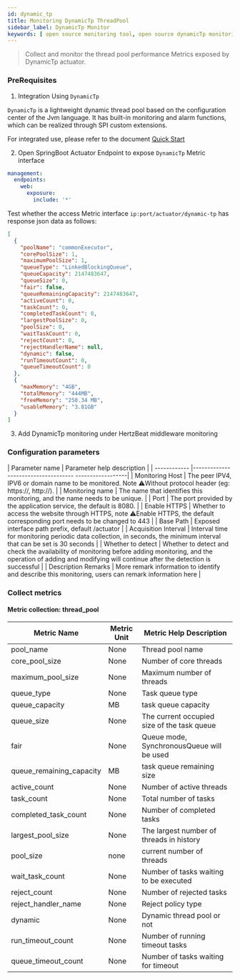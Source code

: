 ```yaml
---
id: dynamic_tp
title: Monitoring DynamicTp ThreadPool
sidebar_label: DynamicTp Monitor
keywords: [ open source monitoring tool, open source dynamicTp monitoring tool, monitoring DynamicTp metrics ]
---
```


> Collect and monitor the thread pool performance Metrics exposed by DynamicTp actuator.

### PreRequisites

1. Integration Using `DynamicTp`

`DynamicTp` is a lightweight dynamic thread pool based on the configuration center of the Jvm language. It has built-in monitoring and alarm functions, which can be realized through SPI custom
extensions.

For integrated use, please refer to the document [Quick Start](https://dynamictp.cn/guide/use/quick-start.html)

2. Open SpringBoot Actuator Endpoint to expose `DynamicTp` Metric interface

```yaml
management:
  endpoints:
    web:
      exposure:
        include: '*'
```

Test whether the access Metric interface `ip:port/actuator/dynamic-tp` has response json data as follows:

```json
[
  {
    "poolName": "commonExecutor",
    "corePoolSize": 1,
    "maximumPoolSize": 1,
    "queueType": "LinkedBlockingQueue",
    "queueCapacity": 2147483647,
    "queueSize": 0,
    "fair": false,
    "queueRemainingCapacity": 2147483647,
    "activeCount": 0,
    "taskCount": 0,
    "completedTaskCount": 0,
    "largestPoolSize": 0,
    "poolSize": 0,
    "waitTaskCount": 0,
    "rejectCount": 0,
    "rejectHandlerName": null,
    "dynamic": false,
    "runTimeoutCount": 0,
    "queueTimeoutCount": 0
  },
  {
    "maxMemory": "4GB",
    "totalMemory": "444MB",
    "freeMemory": "250.34 MB",
    "usableMemory": "3.81GB"
  }
]
```

3. Add DynamicTp monitoring under HertzBeat middleware monitoring

### Configuration parameters

| Parameter name | Parameter help description |
| ------------ |------------------------------------ ------------------|
| Monitoring Host | The peer IPV4, IPV6 or domain name to be monitored. Note ⚠️Without protocol header (eg: https://, http://). |
| Monitoring name | The name that identifies this monitoring, and the name needs to be unique. |
| Port | The port provided by the application service, the default is 8080. |
| Enable HTTPS | Whether to access the website through HTTPS, note ⚠️Enable HTTPS, the default corresponding port needs to be changed to 443 |
| Base Path | Exposed interface path prefix, default /actuator |
| Acquisition Interval | Interval time for monitoring periodic data collection, in seconds, the minimum interval that can be set is 30 seconds |
| Whether to detect | Whether to detect and check the availability of monitoring before adding monitoring, and the operation of adding and modifying will continue after the detection is successful |
| Description Remarks | More remark information to identify and describe this monitoring, users can remark information here |

### Collect metrics

#### Metric collection: thread_pool

| Metric Name              | Metric Unit | Metric Help Description                     |
|--------------------------|-------------|---------------------------------------------|
| pool_name                | None        | Thread pool name                            |
| core_pool_size           | None        | Number of core threads                      |
| maximum_pool_size        | None        | Maximum number of threads                   |
| queue_type               | None        | Task queue type                             |
| queue_capacity           | MB          | task queue capacity                         |
| queue_size               | None        | The current occupied size of the task queue |
| fair                     | None        | Queue mode, SynchronousQueue will be used   |
| queue_remaining_capacity | MB          | task queue remaining size                   |
| active_count             | None        | Number of active threads                    |
| task_count               | None        | Total number of tasks                       |
| completed_task_count     | None        | Number of completed tasks                   |
| largest_pool_size        | None        | The largest number of threads in history    |
| pool_size                | none        | current number of threads                   |
| wait_task_count          | None        | Number of tasks waiting to be executed      |
| reject_count             | None        | Number of rejected tasks                    |
| reject_handler_name      | None        | Reject policy type                          |
| dynamic                  | None        | Dynamic thread pool or not                  |
| run_timeout_count        | None        | Number of running timeout tasks             |
| queue_timeout_count      | None        | Number of tasks waiting for timeout         |
